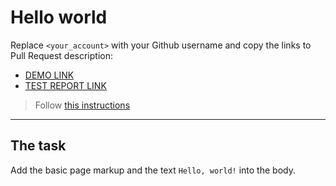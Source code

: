 # Hello world
Replace `<your_account>` with your Github username and copy the links to Pull Request description:
- [DEMO LINK](https://Vaskovics.github.io/layout_hello-world/)
- [TEST REPORT LINK](https://Vaskovics.github.io/layout_hello-world/report/html_report/)

> Follow [this instructions](https://mate-academy.github.io/layout_task-guideline/#how-to-solve-the-layout-tasks-on-github)
___

## The task 
Add the basic page markup and the text `Hello, world!` into the body.

